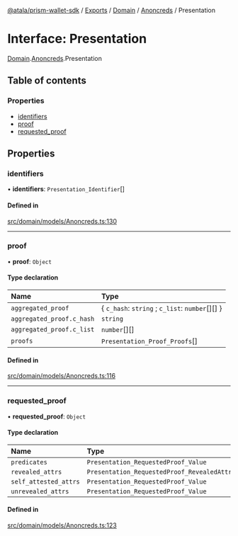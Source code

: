 [@atala/prism-wallet-sdk](../README.md) / [Exports](../modules.md) / [Domain](../modules/Domain.md) / [Anoncreds](../modules/Domain.Anoncreds.md) / Presentation

# Interface: Presentation

[Domain](../modules/Domain.md).[Anoncreds](../modules/Domain.Anoncreds.md).Presentation

## Table of contents

### Properties

- [identifiers](Domain.Anoncreds.Presentation.md#identifiers)
- [proof](Domain.Anoncreds.Presentation.md#proof)
- [requested\_proof](Domain.Anoncreds.Presentation.md#requested_proof)

## Properties

### identifiers

• **identifiers**: `Presentation_Identifier`[]

#### Defined in

[src/domain/models/Anoncreds.ts:130](https://github.com/input-output-hk/atala-prism-wallet-sdk-ts/blob/47ec1c8/src/domain/models/Anoncreds.ts#L130)

___

### proof

• **proof**: `Object`

#### Type declaration

| Name | Type |
| :------ | :------ |
| `aggregated_proof` | \{ `c_hash`: `string` ; `c_list`: `number`[][]  } |
| `aggregated_proof.c_hash` | `string` |
| `aggregated_proof.c_list` | `number`[][] |
| `proofs` | `Presentation_Proof_Proofs`[] |

#### Defined in

[src/domain/models/Anoncreds.ts:116](https://github.com/input-output-hk/atala-prism-wallet-sdk-ts/blob/47ec1c8/src/domain/models/Anoncreds.ts#L116)

___

### requested\_proof

• **requested\_proof**: `Object`

#### Type declaration

| Name | Type |
| :------ | :------ |
| `predicates` | `Presentation_RequestedProof_Value` |
| `revealed_attrs` | `Presentation_RequestedProof_RevealedAttrs` |
| `self_attested_attrs` | `Presentation_RequestedProof_Value` |
| `unrevealed_attrs` | `Presentation_RequestedProof_Value` |

#### Defined in

[src/domain/models/Anoncreds.ts:123](https://github.com/input-output-hk/atala-prism-wallet-sdk-ts/blob/47ec1c8/src/domain/models/Anoncreds.ts#L123)
